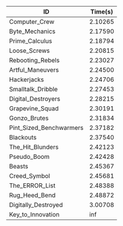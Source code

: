 |ID|Time(s)|
|-|-|
|Computer_Crew|2.10265|
|Byte_Mechanics|2.17590|
|Prime_Calculus|2.18794|
|Loose_Screws|2.20815|
|Rebooting_Rebels|2.23027|
|Artful_Maneuvers|2.24500|
|Hackerjacks|2.24706|
|Smalltalk_Dribble|2.27453|
|Digital_Destroyers|2.28215|
|Grapevine_Squad|2.30191|
|Gonzo_Brutes|2.31834|
|Pint_Sized_Benchwarmers|2.37182|
|Blackouts|2.37540|
|The_Hit_Blunders|2.42123|
|Pseudo_Boom|2.42428|
|Beasts|2.45367|
|Creed_Symbol|2.45681|
|The_ERROR_List|2.48388|
|Rug_Heed_Bend|2.48872|
|Digitally_Destroyed|3.00708|
|Key_to_Innovation|inf|
